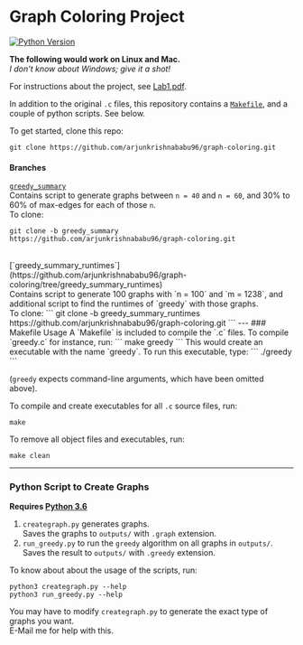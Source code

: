 # Graph Coloring Project

[![Python Version](https://img.shields.io/badge/python-v3.6-blue.svg)](https://www.python.org/downloads/release/python-360/)

**The following would work on Linux and Mac.** <br/>
*I don't know about Windows; give it a shot!*

For instructions about the project, see [Lab1.pdf](https://github.com/arjunkrishnababu96/graph-coloring/blob/master/Lab1.pdf).

In addition to the original `.c` files, this repository contains a [`Makefile`](#makefile-usage), and a couple of python scripts. See below.

To get started, clone this repo:
```
git clone https://github.com/arjunkrishnababu96/graph-coloring.git
```


#### Branches
[`greedy_summary`](https://github.com/arjunkrishnababu96/graph-coloring/tree/greedy_summary) <br/>
Contains script to generate graphs between `n = 40` and `n = 60`, and 30% to 60% of max-edges for each of those `n`. <br/>
To clone:
```
git clone -b greedy_summary https://github.com/arjunkrishnababu96/graph-coloring.git
```
<br/>
[`greedy_summary_runtimes`](https://github.com/arjunkrishnababu96/graph-coloring/tree/greedy_summary_runtimes) <br/>
Contains script to generate 100 graphs with `n = 100` and `m = 1238`, and additional script to find the runtimes of `greedy` with those graphs. <br/>
To clone:
```
git clone -b greedy_summary_runtimes https://github.com/arjunkrishnababu96/graph-coloring.git
```
---
### Makefile Usage
A `Makefile` is included to compile the `.c` files. To compile `greedy.c` for instance, run:
```
make greedy
```
This would create an executable with the name `greedy`. To run this executable, type:
```
./greedy
```

(`greedy` expects command-line arguments, which have been omitted above).

To compile and create executables for all `.c` source files, run:
```
make
```

To remove all object files and executables, run:
```
make clean
```
---
### Python Script to Create Graphs
**Requires [Python 3.6](https://www.python.org/downloads/)**

1. `creategraph.py` generates graphs. <br/>Saves the graphs to `outputs/` with `.graph` extension.
2. `run_greedy.py` to run the `greedy` algorithm on all graphs in `outputs/`.<br/>Saves the result to `outputs/` with `.greedy` extension.

To know about about the usage of the scripts, run:
```
python3 creategraph.py --help
python3 run_greedy.py --help

```

You may have to modify `creategraph.py` to generate the exact type of graphs you want. <br/> E-Mail me for help with this.
